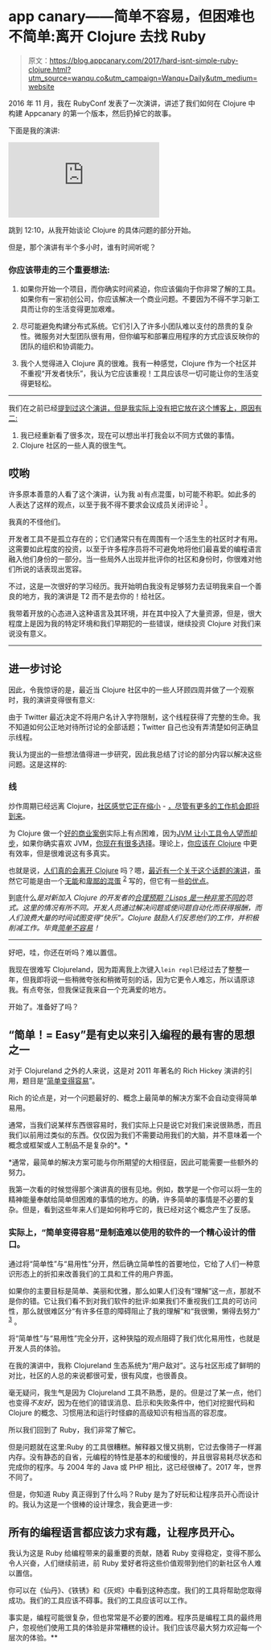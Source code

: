 # app canary——简单不容易，但困难也不简单:离开 Clojure 去找 Ruby

> 原文：<https://blog.appcanary.com/2017/hard-isnt-simple-ruby-clojure.html?utm_source=wanqu.co&utm_campaign=Wanqu+Daily&utm_medium=website>

2016 年 11 月，我在 RubyConf 发表了一次演讲，讲述了我们如何在 Clojure 中构建 Appcanary 的第一个版本，然后扔掉它的故事。

下面是我的演讲:

<iframe src="https://www.youtube.com/embed/doZ0XAc9Wtc?ecver=2" frameborder="0" allowfullscreen="">视频</iframe>

跳到 12:10，从我开始谈论 Clojure 的具体问题的部分开始。

但是，那个演讲有半个多小时，谁有时间听呢？

### 你应该带走的三个重要想法:

1.  如果你开始一个项目，而你确实时间紧迫，你应该偏向于你非常了解的工具。如果你有一家初创公司，你应该解决一个商业问题。不要因为不得不学习新工具而让你的生活变得更加艰难。

2.  尽可能避免构建分布式系统。它们引入了许多小团队难以支付的昂贵的复杂性。微服务对大型团队很有用，但你编写和部署应用程序的方式应该反映你的团队的组织和协调能力。

3.  我个人觉得进入 Clojure 真的很难。我有一种感觉，Clojure 作为一个社区并不重视“开发者快乐”，我认为它应该重视！工具应该尽一切可能让你的生活变得更轻松。

* * *

我们在之前已经[提到过这个演讲，但是我实际上没有把它放在这个博客上，原因有二:](/2016/missing-clojure.html)

1.  我已经重新看了很多次，现在可以想出半打我会以不同方式做的事情。
2.  Clojure 社区的一些人真的很生气。

## 哎哟

许多原本善意的人看了这个演讲，认为我 a)有点混蛋，b)可能不称职。如此多的人表达了这样的观点，以至于我不得不要求会议成员关闭评论 <sup id="fnref1">[1](#fn1)</sup> 。

我真的不怪他们。

开发者工具不是孤立存在的；它们通常只有在周围有一个活生生的社区时才有用。这需要如此程度的投资，以至于许多程序员将不可避免地将他们最喜爱的编程语言融入他们身份的一部分。当一些局外人出现并批评你的社区和身份时，你很难对他们所说的话表现出宽容。

不过，这是一次很好的学习经历。我开始明白我没有足够努力去证明我来自一个善良的地方，我的演讲是 T2 而不是去你的！给社区。

我带着开放的心态进入这种语言及其环境，并在其中投入了大量资源，但是，很大程度上是因为我的特定环境和我们早期犯的一些错误，继续投资 Clojure 对我们来说没有意义。

* * *

## 进一步讨论

因此，令我惊讶的是，最近当 Clojure 社区中的一些人环顾四周并做了一个观察时，我的演讲变得很有意义:

由于 Twitter 最近决定不将用户名计入字符限制，这个线程获得了完整的生命。我不知道如何公正地对待所讨论的全部话题；Twitter 自己也没有弄清楚如何正确显示线程。

我认为提出的一些想法值得进一步研究，因此我总结了讨论的部分内容以解决这些问题。这是这样的:

### 线

炒作周期已经远离 Clojure，[社区感觉它正在缩小](https://twitter.com/ZackMaril/status/863916529674354688) - [，尽管有更多的工作机会即将到来](https://twitter.com/ztellman/status/864243503999602688)。

为 Clojure 做一个[好的商业案例](https://twitter.com/ztellman/status/864244372933443585)实际上有点困难，因为[JVM 让小工具令人望而却步](https://twitter.com/ZackMaril/status/864244440931500033)，如果你确实喜欢 JVM，[你现在有很多选择](https://twitter.com/cemerick/status/864931671388409856)。理论上，[你应该在 Clojure](https://twitter.com/ericnormand/status/864940158159912960) 中更有效率，但是很难说这有多真实。

也就是说，[人们真的会离开 Clojure](https://twitter.com/mark_engelberg/status/865370061489356800) 吗？嗯，[最近有一个关于这个话题的演讲](https://twitter.com/ztellman/status/865372517786984448)，虽然它可能是由一个[无能](https://twitter.com/timbaldridge/status/865640256220962816)和[卑鄙的混蛋](https://twitter.com/timbaldridge/status/865654433870356480) <sup id="fnref2">[2](#fn2)</sup> 写的，但它有一些[的优点](https://twitter.com/cemerick/status/865657364317298690)。

到底什么*是对新加入 Clojure 的开发者的[合理预期？Lisps 是一种](https://twitter.com/phillmv/status/865690983274430464)[非常不同的](https://twitter.com/timbaldridge/status/865667405862715392)范式。这里的情况有所不同。开发人员通过解决问题或使问题自动化而获得报酬，而人们浪费大量的时间试图变得“快乐”。Clojure 鼓励人们反思他们的工作，并积极削减工作。毕竟[简单不容易](https://twitter.com/potetm/status/866027314009829376)！*

 ** * *

好吧，哇，你还在听吗？难以置信。

我现在很难写 Clojureland，因为距离我上次键入`lein repl`已经过去了整整一年，但我即将说一些稍微夸张和稍微苛刻的话，因为它更令人难忘，所以请原谅我。有点夸张，但我保证我来自一个充满爱的地方。

开始了。准备好了吗？

## “简单！= Easy”是有史以来引入编程的最有害的思想之一

对于 Clojureland 之外的人来说，这是对 2011 年著名的 Rich Hickey 演讲的引用，题目是“[简单变得容易](https://www.infoq.com/presentations/Simple-Made-Easy)”。

Rich 的论点是，对一个问题最好的、概念上最简单的解决方案不会自动变得简单易用。

通常，当我们说某样东西很容易时，我们实际上只是说它对我们来说很熟悉，而且我们以前用过类似的东西。仅仅因为我们不需要动用我们的大脑，并不意味着一个概念或框架或人工制品不是复杂的*。*

 *通常，最简单的解决方案可能与你所期望的大相径庭，因此可能需要一些额外的努力。

我第一次看的时候觉得那个演讲真的很有见地。例如，数学是一个你可以将一生的精神能量奉献给简单但困难的事情的地方。的确，许多简单的事情是不必要的复杂。但是，看到这些年来人们是如何称呼它的，我已经对这个概念产生了反感。

### 实际上，“简单变得容易”是制造难以使用的软件的一个精心设计的借口。

通过将“简单性”与“易用性”分开，然后确立简单性的首要地位，它给了人们一种意识形态上的折扣来改善我们的工具和工件的用户界面。

如果你的主要目标是简单、美丽和优雅，那么如果人们没有“理解”这一点，那就不是你的错。它让我们看不到对我们软件的批评:如果我们不重视我们工具的可访问性，那么就很难区分“有许多任意的障碍阻止了我的理解”和“我很懒，懒得去努力” <sup id="fnref3">[3](#fn3)</sup> 。

将“简单性”与“易用性”完全分开，这种狭隘的观点阻碍了我们优化易用性，也就是开发人员的体验。

在我的演讲中，我称 Clojureland 生态系统为“用户敌对”。这与社区形成了鲜明的对比，社区的人总的来说都很可爱，很有风度，也很善良。

毫无疑问，我生气是因为 Clojureland 工具不熟悉，是的。但是过了某一点，他们也变得*不友好*，因为在他们的错误消息、启示和失败条件中，他们对挖掘代码和 Clojure 的概念、习惯用法和运行时怪癖的高级知识有相当高的容忍度。

所以我们回到了 Ruby，我们非常了解它。

但是问题就在这里:Ruby 的工具很糟糕。解释器又慢又挑剔，它过去像筛子一样漏内存。没有静态的自省，元编程的特性是基本的和缓慢的，并且很容易耗尽状态和完成你的程序。与 2004 年的 Java 或 PHP 相比，这已经很棒了。2017 年，世界不同了。

但是，你知道 Ruby 真正得到了什么吗？Ruby 是为了好玩和让程序员开心而设计的。我认为这是一个很棒的设计理念，我会更进一步:

## 所有的编程语言都应该力求有趣，让程序员开心。

我认为这是 Ruby 给编程带来的最重要的贡献，随着 Ruby 变得稳定，变得不那么令人兴奋，人们继续前进，前 Ruby 爱好者将这些价值观带到他们的新社区令人难以置信。

你可以在《仙丹》、《铁锈》和《灰烬》中看到这种态度。我们的工具将帮助您取得成功。我们的工具应该不碍事。我们的工具应该可以工作。

事实是，编程可能很复杂，但也常常是不必要的困难。程序员是编程工具的最终用户，忽视他们使用工具的体验是非常糟糕的设计。我们应该尽最大努力欢迎每一个层次的体验。**